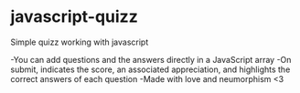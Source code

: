 # javascript-quizz
Simple quizz working with javascript

-You can add questions and the answers directly in a JavaScript array
-On submit, indicates the score, an associated appreciation, and highlights the correct answers of each question
-Made with love and neumorphism <3
